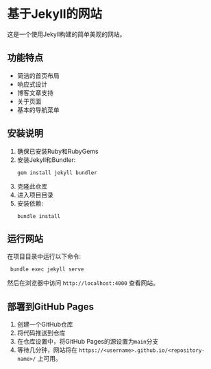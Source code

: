 # 基于Jekyll的网站

这是一个使用Jekyll构建的简单美观的网站。

## 功能特点

- 简洁的首页布局
- 响应式设计
- 博客文章支持
- 关于页面
- 基本的导航菜单

## 安装说明

1. 确保已安装Ruby和RubyGems
2. 安装Jekyll和Bundler:
   ```
   gem install jekyll bundler
   ```
3. 克隆此仓库
4. 进入项目目录
5. 安装依赖:
   ```
   bundle install
   ```

## 运行网站

在项目目录中运行以下命令:

```
 bundle exec jekyll serve
```

然后在浏览器中访问 `http://localhost:4000` 查看网站。

## 部署到GitHub Pages

1. 创建一个GitHub仓库
2. 将代码推送到仓库
3. 在仓库设置中，将GitHub Pages的源设置为`main`分支
4. 等待几分钟，网站将在 `https://<username>.github.io/<repository-name>/` 上可用。
